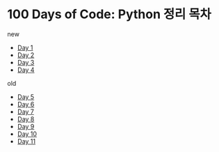 # 100 Days of Code: Python 정리 목차
new
- [Day 1](https://github.com/Song1610/100days/tree/main/Day%201)
- [Day 2](https://github.com/Song1610/100days/tree/main/Day%202)
- [Day 3](https://github.com/Song1610/100days/tree/main/Day%203)
- [Day 4](https://github.com/Song1610/100days/tree/main/Day%204)

old
- [Day 5](https://github.com/Song1610/100days/tree/main/Day%205)
- [Day 6](https://github.com/Song1610/100days/tree/main/Day%206)
- [Day 7](https://github.com/Song1610/100days/tree/main/Day%207)
- [Day 8](https://github.com/Song1610/100days/tree/main/Day%208)
- [Day 9](https://github.com/Song1610/100days/tree/main/Day%209)
- [Day 10]()
- [Day 11]()
